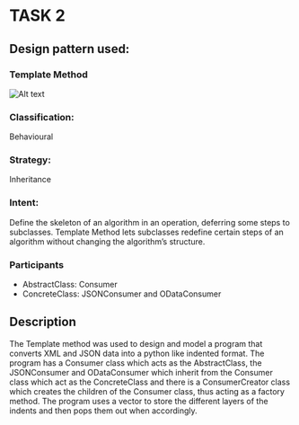 # TASK 2

## Design pattern used:
### Template Method

![Alt text](https://cdn.discordapp.com/attachments/1092393954856669235/1140722861124878336/Task_2.jpg)

### Classification:
Behavioural
### Strategy:
Inheritance
### Intent:
Define the skeleton of an algorithm in an operation, deferring some steps to subclasses. 
Template Method lets subclasses redefine certain steps of an algorithm
without changing the algorithm’s structure.

### Participants
* AbstractClass: Consumer
* ConcreteClass: JSONConsumer and ODataConsumer

## Description
The Template method was used to design and model a program that converts XML and JSON data into a python like indented format.
The program has a Consumer class which acts as the AbstractClass, the JSONConsumer and ODataConsumer which inherit from the Consumer class
which act as the ConcreteClass and there is a ConsumerCreator class which creates the children of the Consumer class, thus acting as a 
factory method. The program uses a vector to store the different layers of the indents and then pops them out when accordingly.
